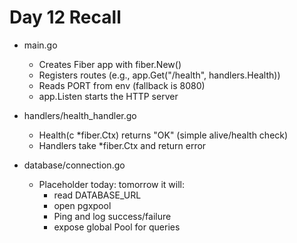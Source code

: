 # Day 12 Recall

- main.go
    - Creates Fiber app with fiber.New()
    - Registers routes (e.g., app.Get("/health", handlers.Health))
    - Reads PORT from env (fallback is 8080)
    - app.Listen starts the HTTP server


- handlers/health_handler.go
    - Health(c *fiber.Ctx) returns "OK" (simple alive/health check)
    - Handlers take *fiber.Ctx and return error

- database/connection.go
    - Placeholder today: tomorrow it will: 
        - read DATABASE_URL
        - open pgxpool
        - Ping and log success/failure
        - expose global Pool for queries
